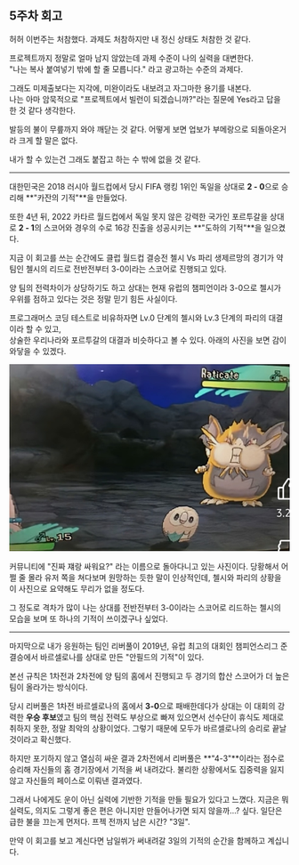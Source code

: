 ## 5주차 회고

허허 이번주는 처참했다. 과제도 처참하지만 내 정신 상태도 처참한 것 같다.

프로젝트까지 정말로 얼마 남지 않았는데 과제 수준이 나의 실력을 대변한다.  
"나는 복사 붙여넣기 밖에 할 줄 모릅니다." 라고 광고하는 수준의 과제다.

그래도 미제출보다는 지각에, 미완이라도 내보려고 자그마한 용기를 내본다.  
나는 아마 암묵적으로 "프로젝트에서 빌런이 되겠습니까?"라는 질문에 Yes라고 답을 한 것 같다 생각한다.

발등의 불이 무릎까지 와야 깨닫는 것 같다. 어떻게 보면 업보가 부메랑으로 되돌아온거라 크게 할 말은 없다.

내가 할 수 있는건 그래도 붙잡고 하는 수 밖에 없을 것 같다.

---

대한민국은 2018 러시아 월드컵에서 당시 FIFA 랭킹 1위인 독일을 상대로 **2 - 0**으로 승리해 **"카잔의 기적"**을 만들었다.

또한 4년 뒤, 2022 카타르 월드컵에서 독일 못지 않은 강력한 국가인 포르투갈을 상대로 **2 - 1**의 스코어와 경우의 수로 16강 진출을 성공시키는 **"도하의 기적"**을 일으켰다.

지금 이 회고를 쓰는 순간에도 클럽 월드컵 결승전 첼시 Vs 파리 생제르망의 경기가 약팀인 첼시의 리드로 전반전부터 3-0이라는 스코어로 진행되고 있다.

양 팀의 전력차이가 상당하기도 하고 상대는 현재 유럽의 챔피언이라 3-0으로 첼시가 우위를 점하고 있다는 것은 정말 믿기 힘든 사실이다.

프로그래머스 코딩 테스트로 비유하자면 Lv.0 단계의 첼시와 Lv.3 단계의 파리의 대결이라 할 수 있고,  
상술한 우리나라와 포르투갈의 대결과 비슷하다고 볼 수 있다. 아래의 사진을 보면 감이 와닿을 수 있겠다.

![진짜 쟤네랑 싸워요?](./../assets/KakaoTalk_20250714_054126594.jpg)

커뮤니티에 "진짜 쟤랑 싸워요?" 라는 이름으로 돌아다니고 있는 사진이다.
당황해서 어쩔 줄 몰라 유저 쪽을 쳐다보며 원망하는 듯한 말이 인상적인데, 첼시와 파리의 상황을 이 사진으로 요약해도 무리가 없을 정도다.

그 정도로 격차가 많이 나는 상대를 전반전부터 3-0이라는 스코어로 리드하는 첼시의 모습을 보며 또 하나의 기적이 쓰이겠구나 싶었다.

---

마지막으로 내가 응원하는 팀인 리버풀이 2019년, 유럽 최고의 대회인 챔피언스리그 준결승에서 바르셀로나를 상대로 만든 "안필드의 기적"이 있다.

본선 규칙은 1차전과 2차전에 양 팀의 홈에서 진행되고 두 경기의 합산 스코어가 더 높은 팀이 올라가는 방식이다.

당시 리버풀은 1차전 바르셀로나의 홈에서 **3-0**으로 패배한데다가 상대는 이 대회의 강력한 **우승 후보**였고 팀의 핵심 전력도 부상으로 빠져 있으면서 선수단이 휴식도 제대로 취하지 못한, 정말 최악의 상황이었다. 그렇기 때문에 모두가 바르셀로나의 승리로 끝날 것이라고 확신했다.

하지만 포기하지 않고 열심히 싸운 결과 2차전에서 리버풀은 **"4-3"**이라는 점수로 승리해 자신들의 홈 경기장에서 기적을 써 내려갔다. 불리한 상황에서도 집중력을 잃지 않고 자신들의 페이스로 이뤄낸 결과였다.

그래서 나에게도 운이 아닌 실력에 기반한 기적을 만들 필요가 있다고 느꼈다.
지금은 뭐 실력도, 의지도 그렇게 좋은 편은 아니지만 만들어나가면 되지 않을까...? 싶다.
일단은 급한 불을 끄는게 먼저다. 프젝 전까지 남은 시간? "3일".

만약 이 회고를 보고 계신다면 남일쒸가 써내려갈 3일의 기적의 순간을 함께하고 계십니다.
